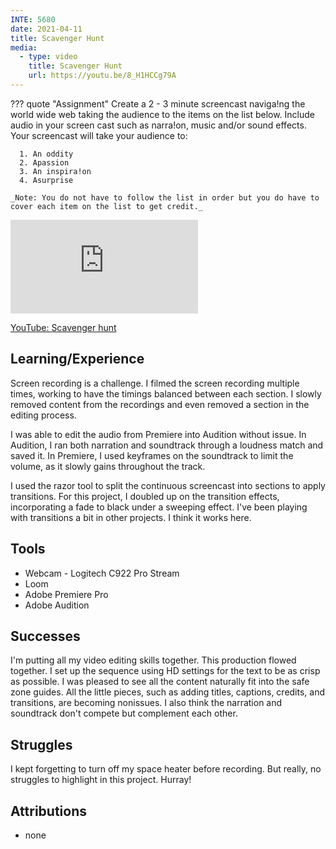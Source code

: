 ```yaml
---
INTE: 5680
date: 2021-04-11
title: Scavenger Hunt
media:
  - type: video
    title: Scavenger Hunt
    url: https://youtu.be/8_H1HCCg79A
---
```


??? quote "Assignment"
    Create a 2 - 3 minute screencast naviga!ng the world wide web taking the audience to the items on the list below. Include audio in your screen cast such as narra!on, music and/or sound effects. Your screencast will take your audience to:

      1. An oddity
      2. Apassion
      3. An inspira!on
      4. Asurprise

    _Note: You do not have to follow the list in order but you do have to cover each item on the list to get credit._

<div class="aspect-ratio aspect-ratio--16-9">
  <iframe class="aspect-ratio--content" src="https://www.youtube-nocookie.com/embed/8_H1HCCg79A" title="YouTube video player" frameborder="0" allow="accelerometer; autoplay; clipboard-write; encrypted-media; gyroscope; picture-in-picture" allowfullscreen></iframe>
</div>

[YouTube: Scavenger hunt](https://youtu.be/8_H1HCCg79A)

## Learning/Experience

Screen recording is a challenge. I filmed the screen recording multiple times, working to have the timings balanced between each section. I slowly removed content from the recordings and even removed a section in the editing process.

I was able to edit the audio from Premiere into Audition without issue. In Audition, I ran both narration and soundtrack through a loudness match and saved it. In Premiere, I used keyframes on the soundtrack to limit the volume, as it slowly gains throughout the track.

I used the razor tool to split the continuous screencast into sections to apply transitions. For this project, I doubled up on the transition effects, incorporating a fade to black under a sweeping effect. I've been playing with transitions a bit in other projects. I think it works here.

## Tools

- Webcam - Logitech C922 Pro Stream
- Loom
- Adobe Premiere Pro
- Adobe Audition

## Successes

I'm putting all my video editing skills together. This production flowed together. I set up the sequence using HD settings for the text to be as crisp as possible. I was pleased to see all the content naturally fit into the safe zone guides. All the little pieces, such as adding titles, captions, credits, and transitions, are becoming nonissues. I also think the narration and soundtrack don't compete but complement each other.

## Struggles

I kept forgetting to turn off my space heater before recording. But really, no struggles to highlight in this project. Hurray!

## Attributions

- none
